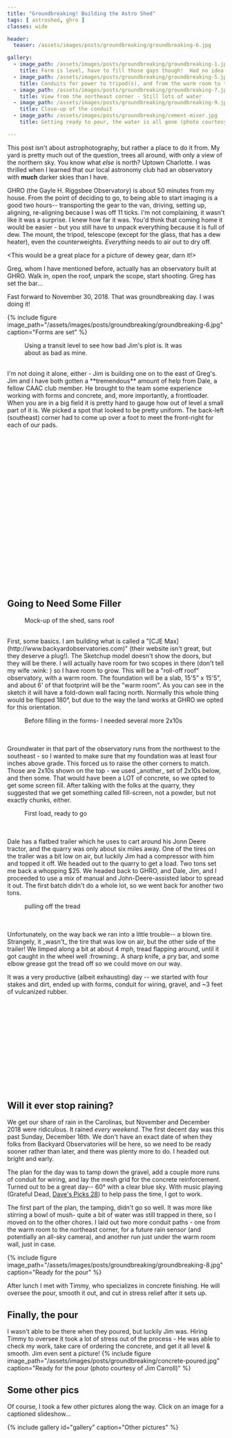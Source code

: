 ```yaml
---
title: "Groundbreaking! Building the Astro Shed"
tags: [ astroshed, ghro ]
classes: wide

header:
  teaser: /assets/images/posts/groundbreaking/groundbreaking-6.jpg

gallery:
  - image_path: /assets/images/posts/groundbreaking/groundbreaking-1.jpg
    title: Form is level, have to fill those gaps though!  Had no idea it was so unlevel.
  - image_path: /assets/images/posts/groundbreaking/groundbreaking-5.jpg
    title: Conduits for power to tripod(s), and from the warm room to the tripod(s) for contro
  - image_path: /assets/images/posts/groundbreaking/groundbreaking-7.jpg
    title: View from the northeast corner - Still lots of water
  - image_path: /assets/images/posts/groundbreaking/groundbreaking-9.jpg
    title: Close-up of the conduit
  - image_path: /assets/images/posts/groundbreaking/cement-mixer.jpg
    title: Getting ready to pour, the water is all gone (photo courtesy of Jim Carroll)

---
```


This post isn't about astrophotography, but rather a place to do it from.  My yard is pretty much out of the question, trees all around, with only a view of the northern sky.  You know what _else_ is north?  Uptown Charlotte.  I was thrilled when I learned that our local astronomy club had an observatory with **much** darker skies than I have. 

<!--more-->
GHRO (the Gayle H. Riggsbee Observatory) is about 50 minutes from my house.  From the point of deciding to go, to being able to  start imaging is a good two hours-- transporting the gear to the van, driving, setting up, aligning, re-aligning because I was off 11 ticks.  I'm not complaining, it wasn't like it was a surprise.  I knew how far it was.  You'd think that coming home it would be easier - but you still have to unpack everything because it is full of dew.  The mount, the tripod, telescope (except for the glass, that has a dew heater), even the counterweights.  _Everything_ needs to air out to dry off.

<This would be a great place for a picture of dewey gear, darn it!>

Greg, whom I have mentioned before, actually has an observatory built at GHRO.  Walk in, open the roof, unpark the scope, start shooting.  Greg has set the bar...

Fast forward to November 30, 2018.  That was groundbreaking day.  I was doing it!  

{%
  include figure image_path="/assets/images/posts/groundbreaking/groundbreaking-6.jpg"
  caption="Forms are set"
%}


<figure style="width: 400px" class="align-left">
  <img src="{{ site.url }}{{ site.baseurl }}/assets/images/posts/groundbreaking/groundbreaking-4.jpg" alt="">
  <figcaption>Using a transit level to see how bad Jim's plot is.  It was about as bad as mine.</figcaption>
</figure>
<br>
I'm not doing it alone, either - Jim is building one on to the east of Greg's. Jim and I have both gotten a **tremendous** amount of help from Dale, a fellow CAAC club member.  He brought to the team some experience working with forms and concrete, and, more importantly, a frontloader.  When you are in a big field it is pretty hard to gauge how out of level a small part of it is.  We picked a spot that looked to be pretty uniform.  The back-left (southeast) corner had to come up over a foot to meet the front-right for each of our pads.

<p style="height: 350px">&nbsp;</p>


## Going to Need Some Filler
<figure style="width: 400px" class="align-right">
  <img src="{{ site.url }}{{ site.baseurl }}/assets/images/posts/groundbreaking/shed-sketchup.jpg" alt="">
  <figcaption>Mock-up of the shed, sans roof</figcaption>
</figure>
<br>
First, some basics.  I am building what is called a "[CJE Max](http://www.backyardobservatories.com)" (their website isn't great, but they deserve a plug!).  The Sketchup model doesn't show the doors, but they will be there.  I will actually have room for two scopes in there (don't tell my wife :wink: ) so I have room to grow.  This will be a "roll-off roof" observatory, with a warm room.  The foundation will be a slab, 15'5" x 15'5", and about 6' of that footprint will be the "warm room".  As you can see in the sketch it will have a fold-down wall facing north.  Normally this whole thing would be flipped 180°, but due to the way the land works at GHRO we opted for this orientation.  
<figure style="width: 400px" class="align-left">
  <img src="{{ site.url }}{{ site.baseurl }}/assets/images/posts/groundbreaking/groundbreaking-1.jpg" alt="">
  <figcaption>Before filling in the forms- I needed several more 2x10s</figcaption>
</figure>
<br><br>
Groundwater in that part of the observatory runs from the northwest to the southeast - so I wanted to make sure that my foundation was at least four inches above grade. This forced us to raise the other corners to match.  Those are 2x10s shown on the top - we used _another_ set of 2x10s below, and then some.  That would have been a LOT of concrete, so we opted to get some screen fill.  After talking with the folks at the quarry, they suggested that we get something called fill-screen, not a powder, but not exactly chunks, either.
<figure style="width: 400px" class="align-right">
  <img src="{{ site.url }}{{ site.baseurl }}/assets/images/posts/groundbreaking/groundbreaking-2.jpg" alt="">
  <figcaption>First load, ready to go</figcaption>
</figure>
<br><br>
Dale has a flatbed trailer which he uses to cart around his Jonn Deere tractor, and the quarry was only about six miles away.  One of the tires on the trailer was a bit low on air, but luckily Jim had a compressor with him and topped it off.  We headed out to the quarry to get a load.  Two tons set me back a whopping $25.  We headed back to GHRO, and Dale, Jim, and I proceeded to use a mix of manual and John-Deere-assisted labor to spread it out.  The first batch didn't do a whole lot, so we went back for another two tons.  
<figure style="width: 400px" class="align-left">
  <img src="{{ site.url }}{{ site.baseurl }}/assets/images/posts/groundbreaking/groundbreaking-3.jpg" alt="">
  <figcaption>pulling off the tread</figcaption>
</figure>
<br><br>
Unfortunately, on the way back we ran into a little trouble-- a blown tire.  Strangely, it _wasn't_ the tire that was low on air, but the other side of the trailer!  We limped along a bit at about 4 mph, tread flapping around, until it got caught in the wheel well :frowning:.  A sharp knife, a pry bar, and some elbow grease got the tread off so we could move on our way.


It was a very productive (albeit exhausting) day -- we started with four stakes and dirt, ended up with forms, conduit for wiring, gravel, and ~3 feet of vulcanized rubber.

<p style="height: 200px">&nbsp;</p>

## Will it ever stop raining?

We get our share of rain in the Carolinas, but November and December 2018 were ridiculous.  It rained *every weekend*.  The first decent day was this past Sunday, December 16th.  We don't have an exact date of when they folks from Backyard Observatories will be here, so we need to be ready sooner rather than later, and there was plenty more to do.  I headed out bright and early.

The plan for the day was to tamp down the gravel, add a couple more runs of conduit for wiring, and lay the mesh grid for the concrete reinforcement.  Turned out to be a great day-- 60° with a clear blue sky.  With music playing (Grateful Dead, [Dave's Picks 28](https://store.dead.net/dave-s-picks-volume-28-1.html)) to help pass the time, I got to work.

The first part of the plan, the tamping, didn't go so well.  It was more like stirring a bowl of mush- quite a bit of water was still trapped in there, so I moved on to the other chores.  I laid out two more conduit paths - one from the warm room to the northeast corner, for a future rain sensor (and potentially an all-sky camera), and another run just under the warm room wall, just in case.

{%
  include figure image_path="/assets/images/posts/groundbreaking/groundbreaking-8.jpg"
  caption="Ready for the pour"
%}

After lunch I met with Timmy, who specializes in concrete finishing.  He will oversee the pour, smooth it out, and cut in stress relief after it sets up.  

## Finally, the pour

I wasn't able to be there when they poured, but luckily Jim was.  Hiring Timmy to oversee it took a lot of stress out of the process - He was able to check my work, take care of ordering the concrete, and get it all level & smooth.  Jim even sent a picture!
{%
  include figure image_path="/assets/images/posts/groundbreaking/concrete-poured.jpg"
  caption="Ready for the pour (photo courtesy of Jim Carroll)"
%}

## Some other pics

Of course, I took a few other pictures along the way.  Click on an image for a captioned slideshow...

{% include gallery id="gallery" caption="Other pictures" %}
